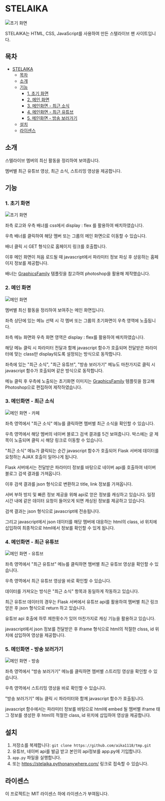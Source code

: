 # STELAIKA

![초기 화면](readme-image/init.jpg)

STELAIKA는 HTML, CSS, JavaScript를 사용하여 만든 스텔라이브 팬 사이트입니다.

## 목차

- [STELAIKA](#stelaika)
  - [목차](#목차)
  - [소개](#소개)
  - [기능](#기능)
    - [1. 초기 화면](#1-초기-화면)
    - [2. 메인 화면](#2-메인-화면)
    - [3. 메인화면 - 최근 소식](#3-메인화면---최근-소식)
    - [4. 메인화면 - 최근 유튜브](#4-메인화면---최근-유튜브)
    - [5. 메인화면 - 방송 보러가기](#5-메인화면---방송-보러가기)
  - [설치](#설치)
  - [라이센스](#라이센스)

## 소개

스텔라이브 멤버의 최신 활동을 정리하여 보여줍니다. 

멤버별 최근 유튜브 영상, 최근 소식, 스트리밍 영상을 제공합니다.

## 기능

### 1. 초기 화면
![초기 화면](readme-image/init.jpg)

좌측 로고와 우측 배너를 css에서 display : flex 를 활용하여 배치하였습니다.

우측 배너를 클릭하여 해당 멤버 또는 그룹의 메인 화면으로 이동할 수 있습니다.

배너 클릭 시 GET 형식으로 홈페이지 링크를 호출합니다. 

이후 메인 화면이 처음 로드될 때 javascript에서 파라미터 정보 파싱 후 상응하는 홈페이지 정보를 제공합니다.

배너는 [GraphicsFamily](https://www.graphicsfamily.com/) 템플릿을 참고하여 photoshop을 활용해 제작했습니다.



### 2. 메인 화면
![메인 화면](readme-image/main.jpg)

멤버별 최신 활동을 정리하여 보여주는 메인 화면입니다. 

좌측 상단에 있는 메뉴 선택 시 각 멤버 또는 그룹의 초기화면이 우측 영역에 노출됩니다.

좌측 메뉴 화면와 우측 화면 영역은 display : flex를 활용하여 배치하였습니다.

해당 메뉴 클릭 시 파라미터 전달과 함께 javascript 함수가 호출되며 전달받은 파라미터에 맞는 class만 display되도록 설정되는 방식으로 동작합니다.

좌측에 있는 "최근 소식", "최근 유튜브", "방송 보러가기" 메뉴도 마찬가지로 클릭 시 javascript 함수가 호출되며 같은 방식으로 동작합니다.

메뉴 클릭 후 우측에 노출되는 초기화면 이미지는 [GraphicsFamily](https://www.graphicsfamily.com/) 템플릿을 참고해 Photoshop으로 편집하여 제작하였습니다.



### 3. 메인화면 - 최근 소식
![메인 화면 - 카페](readme-image/search.jpg)

좌측 영역에서 "최근 소식" 메뉴를 클릭하면 멤버별 최근 소식을 확인할 수 있습니다.

우측 영역에서 해당 멤버의 네이버 블로그 검색 결과를 5건 보여줍니다.
박스에는 글 제목이 노출되며 클릭 시 해당 링크로 이동할 수 있습니다.

"최근 소식" 메뉴가 클릭되는 순간 javascript 함수가 호출되어 Flask 서버에 데이터를 요청하는 AJAX 호출이 일어나게 됩니다. 

Flask 서버에서는 전달받은 파라미터 정보를 바탕으로 네이버 api를 호출하여 네이버 블로그 검색 결과를 가져옵니다.

이후 검색 결과를 json 형식으로 변환하고 title, link 정보를 가져옵니다.

서버 부하 방지 및 빠른 정보 제공을 위해 api로 얻은 정보를 캐싱하고 있습니다. 일정 시간 내에 같은 데이터 요청이 들어오게 되면 캐싱된 정보를 제공하고 있습니다.

검색 결과는 json 형식으로 javascript에 전송됩니다. 

그리고 javascript에서 json 데이터를 해당 멤버에 대응하는 html의 class, id 위치에 삽입하여 최종적으로 html에서 정보를 확인할 수 있게 됩니다.


### 4. 메인화면 - 최근 유튜브
![메인 화면 - 유튜브](readme-image/youtube.jpg)

좌측 영역에서 "최근 유튜브" 메뉴를 클릭하면 멤버별 최근 유튜브 영상을 확인할 수 있습니다.

우측 영역에서 최근 유튜브 영상을 바로 확인할 수 있습니다.

데이터를 가져오는 방식은 "최근 소식" 항목과 동일하게 작동하고 있습니다.

최근 유튜브 데이터의 경우는 Flask 서버에서 유튜브 api를 활용하여 멤버별 최근 링크 얻은 후 json 형식으로 return 하고 있습니다.

유튜브 api 호출에 하루 제한횟수가 있어 마찬가지로 캐싱 기능을 활용하고 있습니다.

javascript에서 json 정보를 전달받은 후 iframe 형식으로 html의 적절한 clsss, id 위치에 삽입하여 영상을 제공합니다.

### 5. 메인화면 - 방송 보러가기
![메인 화면 - 방송](readme-image/chzzk.jpg)

좌측 영역에서 "방송 보러가기" 메뉴를 클릭하면 멤버별 스트리밍 영상을 확인할 수 있습니다.

우측 영역에서 스트리밍 영상을 바로 확인할 수 있습니다.

"방송 보러가기" 메뉴 클릭 시 파라미터와 함께 javascript 함수가 호출됩니다.

javascript 함수에서는 파라미터 정보를 바탕으로 html에 embed 될 멤버별 iframe 태그 정보를 생성한 후 html의 적절한 class, id 위치에 삽입하여 영상을 제공합니다.

## 설치

1. 저장소를 복제합니다: `git clone https://github.com/aika1118/tmp.git`
2. 유튜브, 네이버 api를 발급 받고 본인의 api정보를 app.py에 기입합니다.
3. `app.py` 파일을 실행합니다.
4. 또는 https://stelaika.pythonanywhere.com/ 링크로 접속할 수 있습니다.

## 라이센스

이 프로젝트는 MIT 라이센스 하에 라이센스가 부여됩니다.
